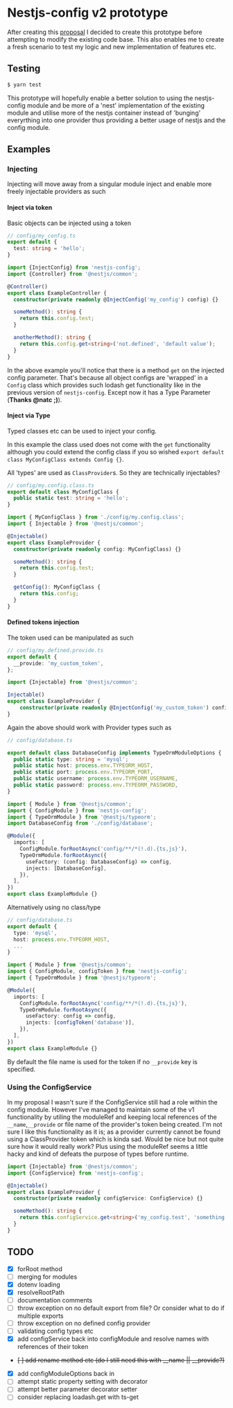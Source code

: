 # Nestjs-config v2 prototype

After creating this [proposal](https://github.com/nestjs-community/nestjs-config/issues/54) I decided to create this prototype before attempting to modify the existing code base. This also enables me to create a fresh scenario to test my logic and new implementation of features etc.

## Testing

```bash
$ yarn test
```

This prototype will hopefully enable a better solution to using the nestjs-config module and be more of a 'nest' implementation of the existing module and utilise more of the nestjs container instead of 'bunging' everyrthing into one provider thus providing a better usage of nestjs and the config module.

## Examples

### Injecting

Injecting will move away from a singular module inject and enable more freely injectable providers as such

#### Inject via token

Basic objects can be injected using a token

```typescript
// config/my_config.ts
export default {
  test: string = 'hello';
}
```

```typescript
import {InjectConfig} from 'nestjs-config';
import {Controller} from '@nestjs/common';

@Controller()
export class ExampleController {
  constructor(private readonly @InjectConfig('my_config') config) {}

  someMethod(): string {
    return this.config.test;
  }

  anotherMethod(): string {
    return this.config.get<string>('not.defined', 'default value');
  }
}
```

In the above example you'll notice that there is a method `get` on the injected config parameter. That's because all object configs are 'wrapped' in a `Config` class which provides such lodash get functionality like in the previous version of `nestjs-config`. Except now it has a Type Parameter (**Thanks @natc ;)**).

#### Inject via Type

Typed classes etc can be used to inject your config. 

In this example the class used does not come with the `get` functionality although you could extend the config class if you so wished `export default class MyConfigClass extends Config {}`.

All 'types' are used as `ClassProvider`s. So they are technically injectables?

```typescript
// config/my.config.class.ts
export default class MyConfigClass {
  public static test: string = 'hello';
}
```

```typescript
import { MyConfigClass } from './config/my.config.class';
import { Injectable } from '@nestjs/common';

@Injectable()
export class ExampleProvider {
  constructor(private readonly config: MyConfigClass) {}

  someMethod(): string {
    return this.config.test;
  }

  getConfig(): MyConfigClass {
    return this.config;
  }
}
```

#### Defined tokens injection

The token used can be manipulated as such

```typescript
// config/my.defined.provide.ts
export default {
  __provide: 'my_custom_token',
};
```

```typescript
import {Injectable} from '@nestjs/common';

Injectable()
export class ExampleProvider {
	constructor(private readonly @InjectConfig('my_custom_token') config) {}
}
```

Again the above should work with Provider types such as

```typescript
// config/database.ts

export default class DatabaseConfig implements TypeOrmModuleOptions {
  public static type: string = 'mysql';
  public static host: process.env.TYPEORM_HOST,
  public static port: process.env.TYPEORM_PORT,
  public static username: process.env.TYPEORM_USERNAME,
  public static password: process.env.TYPEORM_PASSWORD,
}
```

```typescript
import { Module } from '@nestjs/common';
import { ConfigModule } from 'nestjs-config';
import { TypeOrmModule } from '@nestjs/typeorm';
import DatabaseConfig from './config/database';

@Module({
  imports: [
    ConfigModule.forRootAsync('config/**/*(!.d).{ts,js}'),
    TypeOrmModule.forRootAsync({
      useFactory: (config: DatabaseConfig) => config,
      injects: [DatabaseConfig],
    }),
  ],
})
export class ExampleModule {}
```

Alternatively using no class/type

```typescript
// config/database.ts
export default {
  type: 'mysql',
  host: process.env.TYPEORM_HOST,
  ...
}
```

```typescript
import { Module } from '@nestjs/common';
import { ConfigModule, configToken } from 'nestjs-config';
import { TypeOrmModule } from '@nestjs/typeorm';

@Module({
  imports: [
    ConfigModule.forRootAsync('config/**/*(!.d).{ts,js}'),
    TypeOrmModule.forRootAsync({
      useFactory: config => config,
      injects: [configToken('database')],
    }),
  ],
})
export class ExampleModule {}
```

By default the file name is used for the token if no `__provide` key is specified.

### Using the ConfigService

In my proposal I wasn't sure if the ConfigService still had a role within the config module. However I've managed to maintain some of the v1 functionality by utiling the moduleRef and keeping local references of the `__name`,`__provide` or file name of the provider's token being created. I'm not sure I like this functionality as it is; as a provider currently cannot be found using a ClassProvider token which is kinda sad. Would be nice but not quite sure how it would really work? Plus using the moduleRef seems a little hacky and kind of defeats the purpose of types before runtime. 

```typescript
import {Injectable} from '@nestjs/common';
import {ConfigService} from 'nestjs-config';

@Injectable()
export class ExampleProvider {
  constructor(private readonly configService: ConfigService) {}

  someMethod(): string {
    return this.configService.get<string>('my_config.test', 'something that doesn\'t say hello');
  }
}
```

## TODO

- [x] forRoot method
- [ ] merging for modules
- [x] dotenv loading
- [x] resolveRootPath
- [ ] documentation comments
- [ ] throw exception on no default export from file? Or consider what to do if multiple exports
- [ ] throw exception on no defined config provider
- [ ] validating config types etc
- [x] add configService back into configModule and resolve names with references of their token 
- ~~[ ] add rename method etc (do I still need this with __name || __provide?)~~
- [x] add configModuleOptions back in
- [ ] attempt static property setting with decorator
- [ ] attempt better parameter decorator setter
- [ ] consider replacing loadash.get with ts-get
